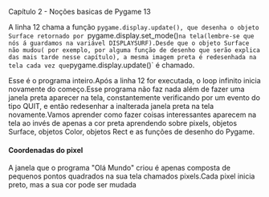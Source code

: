 Capítulo 2 - Noções basicas de Pygame 13

A linha 12 chama a função `pygame.display.update(), que desenha o objeto Surface retornado por `pygame.display.set_mode()` na tela(lembre-se
que nós á guardamos na variável DISPLAYSURF).Desde que o objeto Surface não mudou( por exemplo, por alguma função de desenho que serão explica
das mais tarde nesse capítulo), a mesma imagem preta é redesenhada na tela cada vez que `pygame.display.update()` é chamado.

Esse é o programa inteiro.Após a linha 12 for executada, o loop infinito inicia novamente do começo.Esse programa não faz nada além de fazer
uma janela preta aparecer na tela, constantemente verificando por um evento do tipo QUIT, e então redesenhar a inalterada janela preta na tela
novamente.Vamos aprender como fazer coisas interessantes aparecem na tela ao invés de apenas a cor preta aprendendo sobre pixels, objetos Surface,
objetos Color, objetos Rect e as funções de desenho do Pygame.


#### Coordenadas do pixel

A janela que o programa "Olá Mundo" criou é apenas composta de pequenos pontos quadrados na sua tela chamados pixels.Cada pixel inicia preto,
mas a sua cor pode ser mudada	
